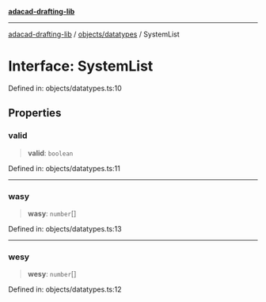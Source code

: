 [**adacad-drafting-lib**](../../../README.md)

***

[adacad-drafting-lib](../../../modules.md) / [objects/datatypes](../README.md) / SystemList

# Interface: SystemList

Defined in: objects/datatypes.ts:10

## Properties

### valid

> **valid**: `boolean`

Defined in: objects/datatypes.ts:11

***

### wasy

> **wasy**: `number`[]

Defined in: objects/datatypes.ts:13

***

### wesy

> **wesy**: `number`[]

Defined in: objects/datatypes.ts:12
